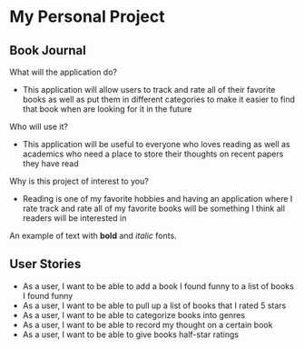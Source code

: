 # My Personal Project

## Book Journal

What will the application do?
- This application will allow users to track and rate all of their favorite books as well as put them in different categories to make it easier to find that book when are looking for it in the future

Who will use it?
- This application will be useful to everyone who loves reading as well as academics who need a place to store their thoughts on recent papers they have read

Why is this project of interest to you?
- Reading is one of my favorite hobbies and having an application where I rate track and rate all of my favorite books will be something I think all readers will be interested in 

An example of text with **bold** and *italic* fonts.  

## User Stories
- As a user, I want to be able to add a book I found funny to a list of books I found funny
- As a user, I want to be able to pull up a list of books that I rated 5 stars
- As a user, I want to be able to categorize books into genres
- As a user, I want to be able to record my thought on a certain book
- As a user, I want to be able to give books half-star ratings